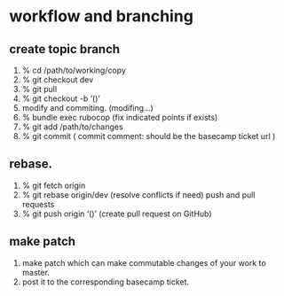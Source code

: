 # workflow and branching

## create topic branch
1. % cd /path/to/working/copy 
2. % git checkout dev 
3. % git pull 
4. % git checkout -b ‘<topic name>(<issue id>)’
5. modify and commiting.
(modifing…) 
6. % bundle exec rubocop (fix indicated points if exists) 
7. % git add /path/to/changes 
8. % git commit ( commit comment: should be the basecamp ticket url ) 

## rebase. 
1. % git fetch origin 
2. % git rebase origin/dev (resolve conflicts if need)
push and pull requests
3. % git push origin ‘<topic name>(<issue id>)’ (create pull request on GitHub)   

## make patch
1. make patch which can make commutable changes of your work to master. 
2. post it to the corresponding basecamp ticket.
